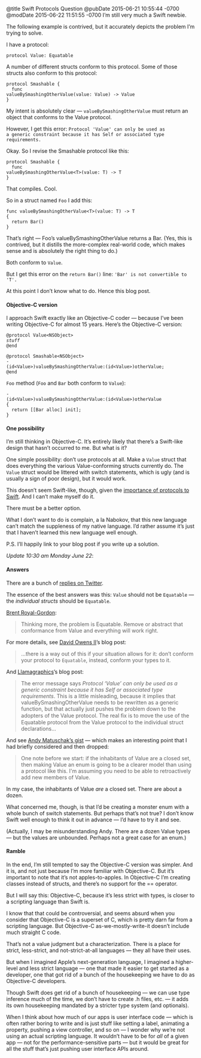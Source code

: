 @title Swift Protocols Question
@pubDate 2015-06-21 10:55:44 -0700
@modDate 2015-06-22 11:51:55 -0700
I’m still very much a Swift newbie.

The following example is contrived, but it accurately depicts the problem I’m trying to solve.

I have a protocol:

<code>protocol Value: Equatable</code>

A number of different structs conform to this protocol. Some of those structs also conform to this protocol:

<code>protocol Smashable {</code><br />
<code>&nbsp;&nbsp;func valueBySmashing&#8203;OtherValue&#8203;(value: Value) -> Value</code><br />
<code>}</code>

My intent is absolutely clear — `valueBySmashingOtherValue` must return an object that conforms to the Value protocol.

However, I get this error: <code>Protocol 'Value' can only be used as a generic constraint because it has Self or associated type requirements.</code>

Okay. So I revise the Smashable protocol like this:

<code>protocol Smashable {</code><br />
<code>&nbsp;&nbsp;func valueBySmashing&#8203;OtherValue&#8203;&lt;T>(value: T) -> T</code><br />
<code>}</code>

That compiles. Cool.

So in a struct named `Foo` I add this:

<code>func valueBySmashing&#8203;OtherValue&#8203;&lt;T>(value: T) -> T {</code><br />
<code>&nbsp;&nbsp;return Bar()</code><br />
<code>}</code>

That’s right — Foo’s &#8203;valueBy&#8203;Smashing&#8203;OtherValue returns a Bar. (Yes, this is contrived, but it distills the more-complex real-world code, which makes sense and is absolutely the right thing to do.)

Both conform to `Value`.

But I get this error on the `return Bar()` line: <code>'Bar' is not convertible to 'T'.</code>

At this point I don’t know what to do. Hence this blog post.

#### Objective-C version

I approach Swift exactly like an Objective-C coder — because I’ve been writing Objective-C for almost 15 years. Here’s the Objective-C version:

<code>@protocol Value&lt;NSObject></code><br />
<code>*stuff*</code><br />
<code>@end</code>

<code>@protocol Smashable&lt;NSObject></code><br />
<code>- (id&lt;Value>)valueBy&#8203;SmashingOtherValue:&#8203;(id&lt;Value>)&#8203;otherValue;</code><br />
<code>@end</code>

`Foo` method (`Foo` and `Bar` both conform to `Value`):

<code>- (id&lt;Value>)valueBy&#8203;SmashingOtherValue:&#8203;(id&lt;Value>)&#8203;otherValue {</code><br />
<code>&nbsp;&nbsp;return [[Bar alloc] init];</code><br />
<code>}</code>

#### One possibility

I’m still thinking in Objective-C. It’s entirely likely that there’s a Swift-like design that hasn’t occurred to me. But what is it?

One simple possibility: don’t use protocols at all. Make a `Value` struct that does everything the various Value-conforming structs currently do. The `Value` struct would be littered with switch statements, which is ugly (and is usually a sign of poor design), but it would work.

This doesn’t seem Swift-like, though, given the [importance of protocols to Swift](https://developer.apple.com/videos/wwdc/2015/?id=408). And I can’t make myself do it.

There must be a better option.

What I don’t want to do is complain, a la Nabokov, that this new language can’t match the suppleness of my native language. I’d rather assume it’s just that I haven’t learned this new language well enough.

P.S. I’ll happily link to your blog post if you write up a solution.

<i>Update 10:30 am Monday June 22</i>:

#### Answers

There are a bunch of <a href="https://twitter.com/brentsimmons/status/612682015071080448">replies on Twitter</a>.

The essence of the best answers was this: `Value` should not be `Equatable` — the <em>individual structs</em> should be `Equatable`.

<a href="https://twitter.com/brentdax/status/612692374922350592">Brent Royal-Gordon</a>:

> Thinking more, the problem is Equatable. Remove or abstract that conformance from Value and everything will work right.

For more details, see <a href="http://owensd.io/2015/06/22/re-inessential-swift-protocols.html">David Owens II</a>’s blog post: 

>…there is a way out of this if your situation allows for it: don’t conform your protocol to `Equatable`, instead, conform your types to it.

And <a href="http://www.llamagraphics.com/content/combining-swift-protocols">Llamagraphics</a>’s blog post:

> The error message says *Protocol ‘Value’ can only be used as a generic constraint because it has Self or associated type requirements*. This is a little misleading, because it implies that valueBySmashingOtherValue needs to be rewritten as a generic function, but that actually just pushes the problem down to the adopters of the Value protocol. The real ﬁx is to move the use of the Equatable protocol from the Value protocol to the individual struct declarations…

And see <a href="https://gist.github.com/andymatuschak/a40c4c699c0abdd704ce">Andy Matuschak’s gist</a> — which makes an interesting point that I had briefly considered and then dropped:

> One note before we start: if the inhabitants of Value are a closed set, then making Value an enum is going to be a clearer model than using a protocol like this. I'm assuming you need to be able to retroactively add new members of Value.

In my case, the inhabitants of Value *are* a closed set. There are about a dozen.

What concerned me, though, is that I’d be creating a monster enum with a whole bunch of switch statements. But perhaps that’s not true? I don’t know Swift well enough to think it out in advance — I’d have to try it and see.

(Actually, I may be misunderstanding Andy. There are a dozen Value types — but the values are unbounded. Perhaps not a great case for an enum.)

#### Ramble

In the end, I’m still tempted to say the Objective-C version was simpler. And it is, and not just because I’m more familiar with Objective-C. But it’s important to note that it’s not apples-to-apples. In Objective-C I’m creating classes instead of structs, and there’s no support for the == operator.

But I will say this: Objective-C, because it’s less strict with types, is closer to a scripting language than Swift is.

I know that that could be controversial, and seems absurd when you consider that Objective-C is a superset of C, which is pretty darn far from a scripting language. But Objective-C as-we-mostly-write-it doesn’t include much straight C code.

That’s not a value judgment but a characterization. There is a place for strict, less-strict, and not-strict-at-all languages — they all have their uses.

But when I imagined Apple’s next-generation language, I imagined a higher-level and less strict language — one that made it easier to get started as a developer, one that got rid of a bunch of the housekeeping we have to do as Objective-C developers.

Though Swift does get rid of a bunch of housekeeping — we can use type inference much of the time, we don’t have to create .h files, etc. — it adds its own housekeeping mandated by a stricter type system (and optionals).

When I think about how much of our apps is user interface code — which is often rather boring to write and is just stuff like setting a label, animating a property, pushing a view controller, and so on — I wonder why we’re not using an actual scripting language. It wouldn’t have to be for *all* of a given app — not for the performance-sensitive parts — but it would be great for all the stuff that’s just pushing user interface APIs around.
